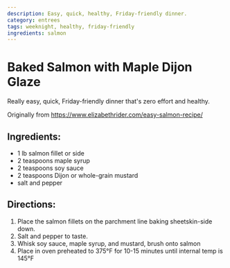 ```yaml
---
description: Easy, quick, healthy, Friday-friendly dinner. 
category: entrees
tags: weeknight, healthy, friday-friendly
ingredients: salmon
---
```


# Baked Salmon with Maple Dijon Glaze

Really easy, quick, Friday-friendly dinner that's zero effort and healthy.

Originally from <https://www.elizabethrider.com/easy-salmon-recipe/>

## Ingredients:

- 1 lb salmon fillet or side
- 2 teaspoons maple syrup
- 2 teaspoons soy sauce
- 2 teaspoons Dijon or whole-grain mustard
- salt and pepper

## Directions:

1. Place the salmon fillets on the parchment line baking sheetskin-side down. 
2. Salt and pepper to taste.
3. Whisk soy sauce, maple syrup, and mustard, brush onto salmon
4. Place in oven preheated to 375°F for 10-15 minutes until internal temp is 145°F
